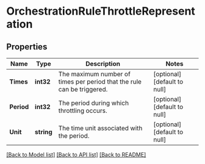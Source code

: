# OrchestrationRuleThrottleRepresentation

## Properties
Name | Type | Description | Notes
------------ | ------------- | ------------- | -------------
**Times** | **int32** | The maximum number of times per period that the rule can be triggered. | [optional] [default to null]
**Period** | **int32** | The period during which throttling occurs. | [optional] [default to null]
**Unit** | **string** | The time unit associated with the period. | [optional] [default to null]

[[Back to Model list]](../README.md#documentation-for-models) [[Back to API list]](../README.md#documentation-for-api-endpoints) [[Back to README]](../README.md)


